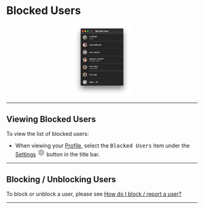 # Blocked Users

<p style="text-align: center; margin-top: 1em;"><img src="/views/assets/profile-blocked-users.png" width="30%" height="30%" /></p>

------

## Viewing Blocked Users

To view the list of blocked users:

- When viewing your [Profile](/views/profile.md), select the <kbd>Blocked Users</kbd> item under the [Settings](/views/profile/settings.md) <img src="/views/assets/settings.png" width="20" height="20" /> button in the title bar.

------

## Blocking / Unblocking Users

To block or unblock a user, please see [How do I block / report a user?](/getstarted/block-profile.md)

------